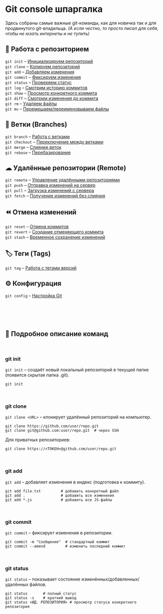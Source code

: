 # Git console шпаргалка

Здесь собраны самые важные git-команды, как для новичка так и для продвинутого git-владельца. 
_(А если честно, то просто писал для себя, чтобы не юзать интернеты и не тупить)_

 
## 🔄 Работа с репозиторием
`git init` – [Инициализируем репозиторий](#git-init) <br/>
`git clone` – [Копируем репозиторий](#git-clone) <br/>
`git add` – [Добавляем изменения](#git-add) <br/>
`git commit` – [Фиксируем изменения](#git-commit) <br/>
`git status` – [Проверяем статус](#git-status) <br/>
`git log` – [Смотрим историю коммитов](#git-log) <br/>
`git show` – [Просмотр конкретного коммита](#git-show) <br/>
`git diff` – [Смотрим изменения до коммита](#git-diff) <br/>
`git rm` – [Удаляем файлы](#git-rm) <br/>
`git mv` – [Перемещаем/переименовываем файлы](#git-mv) <br/>

## 🌿 Ветки (Branches)
`git branch` – [Работа с ветками](#git-branch) <br/>
`git checkout` – [Переключение между ветками](#git-checkout) <br/>
`git merge` – [Слияние веток](#git-merge) <br/>
`git rebase` – [Перебазирование](#git-rebase) <br/>

## ☁ Удалённые репозитории (Remote)
`git remote` – [Управление удалёнными репозиториями](#git-remote) <br/>
`git push` – [Отправка изменений на сервер](#git-push) <br/>
`git pull` – [Загрузка изменений с сервера](#git-pull) <br/>
`git fetch` – [Получение изменений без слияния](#git-fetch) <br/>

## ⏪ Отмена изменений
`git reset` – [Отмена коммитов](#git-reset) <br/>
`git revert` – [Создание отменяющего коммита](#git-revert) <br/>
`git stash` – [Временное сохранение изменений](#git-stash) <br/>

## 🏷 Теги (Tags)
`git tag` – [Работа с тегами версий](#git-tag) <br/>

## ⚙ Конфигурация
`git config` – [Настройка Git](#git-config) <br/>
 
#
 
<br/><br/>
## 📝 Подробное описание команд
<br/>

### git init
`git init` – создаёт новый локальный репозиторий в текущей папке (появится скрытая папка .git).
```
git init
```
<br />

### git clone
`git clone <URL>` – клонирует удалённый репозиторий на компьютер.
```
git clone https://github.com/user/repo.git  
git clone git@github.com:user/repo.git  # через SSH 
```
Для приватных репозиториев:
```
git clone https://<ТОКЕН>@github.com/user/repo.git  
```
<br />

### git add
`git add` – добавляет изменения в индекс (подготовка к коммиту).
```
git add file.txt         # добавить конкретный файл  
git add .                # добавить все изменения  
git add *.js             # добавить все JS-файлы 
```
<br />

### git commit
`git commit` – фиксирует изменения в репозитории.
```
git commit -m "Сообщение"  # стандартный коммит  
git commit --amend         # изменить последний коммит  
```
<br />

### git status
`git status` – показывает состояние изменённых/добавленных/удалённых файлов.
```
git status       # полный статус  
git status -s    # краткий вывод  
git status <ИД. РЕПОЗИТОРИЯ> # просмотр статуса конкретного репозитория 
```
<br />

